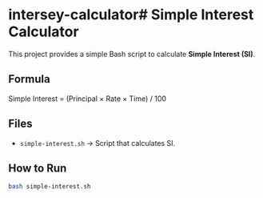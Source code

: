 # intersey-calculator# Simple Interest Calculator

This project provides a simple Bash script to calculate **Simple Interest (SI)**.

## Formula
Simple Interest = (Principal × Rate × Time) / 100

## Files
- `simple-interest.sh` → Script that calculates SI.

## How to Run
```bash
bash simple-interest.sh
